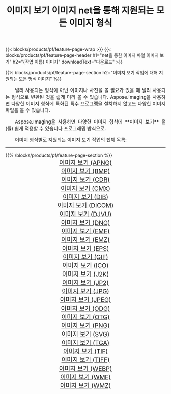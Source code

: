 ﻿---
title: 이미지 보기 이미지 net을 통해 지원되는 모든 이미지 형식 
weight: 3920
url: /ko/net/viewer/ 
lang: ko
langdirlevel: 2
locales: zh-hans,ja,it,ru,de,es,fr,nl,id,lt,pl,pt,vi,tr,ko,zh-hant,ar,hi,th,sv,cs,uk,he
description: Aspose.Imaging을 사용하면 net을 통해 쉽게 이미지 보기 이미지를 만들 수 있습니다.
---

{{< blocks/products/pf/feature-page-wrap >}}
{{< blocks/products/pf/feature-page-header h1="net을 통한 이미지 파일 이미지 보기" h2="{작업 이름} 이미지" downloadText="다운로드" >}}


{{% blocks/products/pf/feature-page-section  h2="이미지 보기 작업에 대해 지원되는 모든 형식 이미지" %}}
<p align="justify" style="text-indent:2em;font-size:15px;">
널리 사용되는 형식이 아닌 이미지나 사진을 볼 필요가 있을 때 널리 사용되는 형식으로 변환된 것을 쉽게 미리 볼 수 있습니다. Aspose.Imaging을 사용하면 다양한 이미지 형식에 특화된 특수 프로그램을 설치하지 않고도 다양한 이미지 파일을 볼 수 있습니다.
</p>
<p align="justify" style="text-indent:2em;font-size:15px;">
Aspose.Imaging을 사용하면 다양한 이미지 형식에 **이미지 보기** 을(를) 쉽게 적용할 수 있습니다 프로그래밍 방식으로. 
</p>
<p align="justify" style="text-indent:2em;font-size:15px;">
이미지 형식별로 지원되는 이미지 보기 작업의 전체 목록:
</p>
<hr/>
{{% /blocks/products/pf/feature-page-section %}}
<div class="container-fluid productfamilypage bg-gray">
    <div class="convertypes bg-gray agp-content section">
        <div class="container">
		<div class="row other-converters" style="gap: 10px;font-size: 19px;text-align:center;">
		    <div class='col-md-2 other-converter remove-lp remove-rp'><a href="/imaging/ko/net/viewer/apng/" style="padding:15px;">이미지 보기 (APNG)</a></div><div class='col-md-2 other-converter remove-lp remove-rp'><a href="/imaging/ko/net/viewer/bmp/" style="padding:15px;">이미지 보기 (BMP)</a></div><div class='col-md-2 other-converter remove-lp remove-rp'><a href="/imaging/ko/net/viewer/cdr/" style="padding:15px;">이미지 보기 (CDR)</a></div><div class='col-md-2 other-converter remove-lp remove-rp'><a href="/imaging/ko/net/viewer/cmx/" style="padding:15px;">이미지 보기 (CMX)</a></div><div class='col-md-2 other-converter remove-lp remove-rp'><a href="/imaging/ko/net/viewer/dib/" style="padding:15px;">이미지 보기 (DIB)</a></div><div class='col-md-2 other-converter remove-lp remove-rp'><a href="/imaging/ko/net/viewer/dicom/" style="padding:15px;">이미지 보기 (DICOM)</a></div><div class='col-md-2 other-converter remove-lp remove-rp'><a href="/imaging/ko/net/viewer/djvu/" style="padding:15px;">이미지 보기 (DJVU)</a></div><div class='col-md-2 other-converter remove-lp remove-rp'><a href="/imaging/ko/net/viewer/dng/" style="padding:15px;">이미지 보기 (DNG)</a></div><div class='col-md-2 other-converter remove-lp remove-rp'><a href="/imaging/ko/net/viewer/emf/" style="padding:15px;">이미지 보기 (EMF)</a></div><div class='col-md-2 other-converter remove-lp remove-rp'><a href="/imaging/ko/net/viewer/emz/" style="padding:15px;">이미지 보기 (EMZ)</a></div><div class='col-md-2 other-converter remove-lp remove-rp'><a href="/imaging/ko/net/viewer/eps/" style="padding:15px;">이미지 보기 (EPS)</a></div><div class='col-md-2 other-converter remove-lp remove-rp'><a href="/imaging/ko/net/viewer/gif/" style="padding:15px;">이미지 보기 (GIF)</a></div><div class='col-md-2 other-converter remove-lp remove-rp'><a href="/imaging/ko/net/viewer/ico/" style="padding:15px;">이미지 보기 (ICO)</a></div><div class='col-md-2 other-converter remove-lp remove-rp'><a href="/imaging/ko/net/viewer/j2k/" style="padding:15px;">이미지 보기 (J2K)</a></div><div class='col-md-2 other-converter remove-lp remove-rp'><a href="/imaging/ko/net/viewer/jp2/" style="padding:15px;">이미지 보기 (JP2)</a></div><div class='col-md-2 other-converter remove-lp remove-rp'><a href="/imaging/ko/net/viewer/jpg/" style="padding:15px;">이미지 보기 (JPG)</a></div><div class='col-md-2 other-converter remove-lp remove-rp'><a href="/imaging/ko/net/viewer/jpeg/" style="padding:15px;">이미지 보기 (JPEG)</a></div><div class='col-md-2 other-converter remove-lp remove-rp'><a href="/imaging/ko/net/viewer/odg/" style="padding:15px;">이미지 보기 (ODG)</a></div><div class='col-md-2 other-converter remove-lp remove-rp'><a href="/imaging/ko/net/viewer/otg/" style="padding:15px;">이미지 보기 (OTG)</a></div><div class='col-md-2 other-converter remove-lp remove-rp'><a href="/imaging/ko/net/viewer/png/" style="padding:15px;">이미지 보기 (PNG)</a></div><div class='col-md-2 other-converter remove-lp remove-rp'><a href="/imaging/ko/net/viewer/svg/" style="padding:15px;">이미지 보기 (SVG)</a></div><div class='col-md-2 other-converter remove-lp remove-rp'><a href="/imaging/ko/net/viewer/tga/" style="padding:15px;">이미지 보기 (TGA)</a></div><div class='col-md-2 other-converter remove-lp remove-rp'><a href="/imaging/ko/net/viewer/tif/" style="padding:15px;">이미지 보기 (TIF)</a></div><div class='col-md-2 other-converter remove-lp remove-rp'><a href="/imaging/ko/net/viewer/tiff/" style="padding:15px;">이미지 보기 (TIFF)</a></div><div class='col-md-2 other-converter remove-lp remove-rp'><a href="/imaging/ko/net/viewer/webp/" style="padding:15px;">이미지 보기 (WEBP)</a></div><div class='col-md-2 other-converter remove-lp remove-rp'><a href="/imaging/ko/net/viewer/wmf/" style="padding:15px;">이미지 보기 (WMF)</a></div><div class='col-md-2 other-converter remove-lp remove-rp'><a href="/imaging/ko/net/viewer/wmz/" style="padding:15px;">이미지 보기 (WMZ)</a></div>
                </div>
        </div>
    </div>
</div>
<br/>
